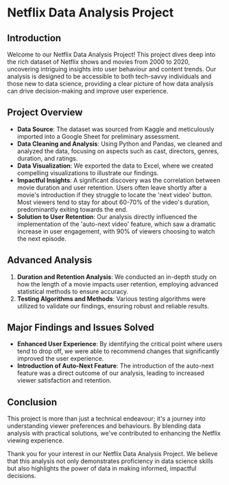 # Netflix Data Analysis Project

## Introduction
Welcome to our Netflix Data Analysis Project! This project dives deep into the rich dataset of Netflix shows and movies from 2000 to 2020, uncovering intriguing insights into user behaviour and content trends. Our analysis is designed to be accessible to both tech-savvy individuals and those new to data science, providing a clear picture of how data analysis can drive decision-making and improve user experience.

## Project Overview
- **Data Source**: The dataset was sourced from Kaggle and meticulously imported into a Google Sheet for preliminary assessment.
- **Data Cleaning and Analysis**: Using Python and Pandas, we cleaned and analyzed the data, focusing on aspects such as cast, directors, genres, duration, and ratings.
- **Data Visualization**: We exported the data to Excel, where we created compelling visualizations to illustrate our findings.
- **Impactful Insights**: A significant discovery was the correlation between movie duration and user retention. Users often leave shortly after a movie's introduction if they struggle to locate the 'next video' button. Most viewers tend to stay for about 60-70% of the video's duration, predominantly exiting towards the end.
- **Solution to User Retention**: Our analysis directly influenced the implementation of the 'auto-next video' feature, which saw a dramatic increase in user engagement, with 90% of viewers choosing to watch the next episode.

## Advanced Analysis
1. **Duration and Retention Analysis**: We conducted an in-depth study on how the length of a movie impacts user retention, employing advanced statistical methods to ensure accuracy.
2. **Testing Algorithms and Methods**: Various testing algorithms were utilized to validate our findings, ensuring robust and reliable results.

## Major Findings and Issues Solved
- **Enhanced User Experience**: By identifying the critical point where users tend to drop off, we were able to recommend changes that significantly improved the user experience.
- **Introduction of Auto-Next Feature**: The introduction of the auto-next feature was a direct outcome of our analysis, leading to increased viewer satisfaction and retention.

## Conclusion
This project is more than just a technical endeavour; it's a journey into understanding viewer preferences and behaviours. By blending data analysis with practical solutions, we've contributed to enhancing the Netflix viewing experience.

Thank you for your interest in our Netflix Data Analysis Project. We believe that this analysis not only demonstrates proficiency in data science skills but also highlights the power of data in making informed, impactful decisions.

